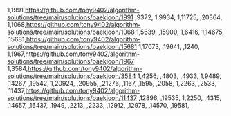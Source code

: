 1,1991,https://github.com/tony9402/algorithm-solutions/tree/main/solutions/baekjoon/1991
,9372,
1,9934,
1,11725,
,20364,
1,1068,https://github.com/tony9402/algorithm-solutions/tree/main/solutions/baekjoon/1068
1,5639,
,15900,
1,6416,
1,14675,
,15681,https://github.com/tony9402/algorithm-solutions/tree/main/solutions/baekjoon/15681
1,17073,
,19641,
,1240,
1,1967,https://github.com/tony9402/algorithm-solutions/tree/main/solutions/baekjoon/1967
1,3584,https://github.com/tony9402/algorithm-solutions/tree/main/solutions/baekjoon/3584
1,4256,
,4803,
,4933,
1,9489,
,14267,
,19542,
1,20924,
,20955,
,21276,
,1167,
,1595,
,2058,
1,2263,
,2533,
,11437,https://github.com/tony9402/algorithm-solutions/tree/main/solutions/baekjoon/11437
,12896,
,19535,
1,2250,
,4315,
,14657,
,16437,
,1949,
,2213,
,2233,
,12912,
,12978,
,14570,
,19581,
